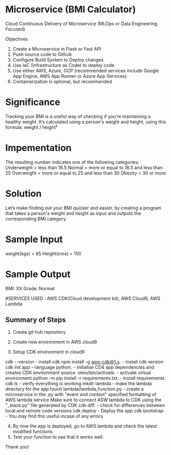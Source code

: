 # Microservice (BMI Calculator)

Cloud Continuous Delivery of Microservice (MLOps or Data Engineering Focused)

Objectives
1. Create a Microservice in Flask or Fast API
2. Push source code to Github
3. Configure Build System to Deploy changes
4. Use IaC (Infrastructure as Code) to deploy code
5. Use either AWS, Azure, GCP (recommended services include Google App Engine, AWS App Runner or Azure App Services)
6. Containerization is optional, but recommended


# Significance
Tracking your BMI is a useful way of checking if you’re maintaining a healthy weight. 
It’s calculated using a person's weight and height, using this formula: weight / height²

# Impementation
The resulting number indicates one of the following categories:
Underweight = less than 18.5
Normal = more or equal to 18.5 and less than 25
Overweight = more or equal to 25 and less than 30
Obesity = 30 or more

# Solution
Let’s make finding out your BMI quicker and easier, by creating a program that takes a 
person's weight and height as input and outputs the corresponding BMI category.

# Sample Input
weight(kgs) = 85
Height(cms) = 150

# Sample Output
BMI: XX
Grade: Normal



#SERVICES USED : AWS CDK(Cloud development kit), AWS Cloud9, AWS Lambda

## Summary of Steps
1. Create git hub repository
2. Create new environment in AWS cloud9

3. Setup CDK environment in cloud9

  cdk --version - install cdk
  npm install -g aws-cdk@1.x. - install cdk version
  cdk init app --language python. - initialise CD4 app dependencies and creates CDK environment
  source .venv/bin/activate. - activate virtual environment
  python -m pip install -r requirements.txt. - install requirements
  cdk ls - verify everything is working
  mkdir lambda - make the lambda directory for the app
  touch lambda/lambda_function.py - create a microservice in the .py with "event and context" specified formatting of AWS lambda service
  Make sure to connect ASW lambda to CDK using the "_stack.py" file generated by CDK
  cdk diff. - check for differences between local and remote code versions
  cdk deploy - Deploy the app 
  cdk bootstrap - You may find this useful incase of any errors
  
4. By now the app is deployed, go to AWS lambda and check the latest modified functions
5. Test your function to see that it works well.

Thank you!




